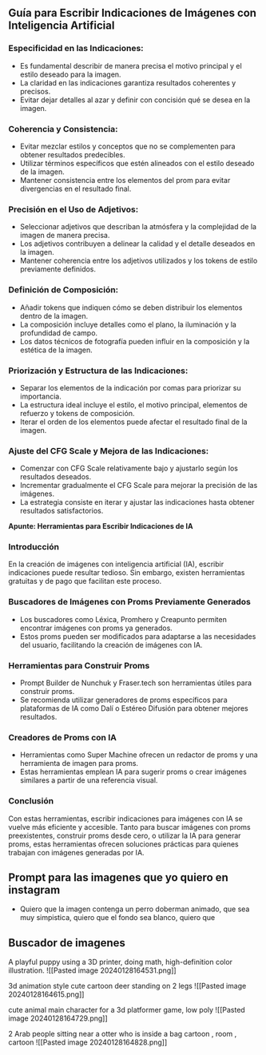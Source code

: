 ## Guía para Escribir Indicaciones de Imágenes con Inteligencia Artificial

### Especificidad en las Indicaciones:
- Es fundamental describir de manera precisa el motivo principal y el estilo deseado para la imagen.
- La claridad en las indicaciones garantiza resultados coherentes y precisos.
- Evitar dejar detalles al azar y definir con concisión qué se desea en la imagen.

### Coherencia y Consistencia:
- Evitar mezclar estilos y conceptos que no se complementen para obtener resultados predecibles.
- Utilizar términos específicos que estén alineados con el estilo deseado de la imagen.
- Mantener consistencia entre los elementos del prom para evitar divergencias en el resultado final.

### Precisión en el Uso de Adjetivos:
- Seleccionar adjetivos que describan la atmósfera y la complejidad de la imagen de manera precisa.
- Los adjetivos contribuyen a delinear la calidad y el detalle deseados en la imagen.
- Mantener coherencia entre los adjetivos utilizados y los tokens de estilo previamente definidos.

### Definición de Composición:
- Añadir tokens que indiquen cómo se deben distribuir los elementos dentro de la imagen.
- La composición incluye detalles como el plano, la iluminación y la profundidad de campo.
- Los datos técnicos de fotografía pueden influir en la composición y la estética de la imagen.

### Priorización y Estructura de las Indicaciones:
- Separar los elementos de la indicación por comas para priorizar su importancia.
- La estructura ideal incluye el estilo, el motivo principal, elementos de refuerzo y tokens de composición.
- Iterar el orden de los elementos puede afectar el resultado final de la imagen.

### Ajuste del CFG Scale y Mejora de las Indicaciones:
- Comenzar con CFG Scale relativamente bajo y ajustarlo según los resultados deseados.
- Incrementar gradualmente el CFG Scale para mejorar la precisión de las imágenes.
- La estrategia consiste en iterar y ajustar las indicaciones hasta obtener resultados satisfactorios.

**Apunte: Herramientas para Escribir Indicaciones de IA**

### Introducción
En la creación de imágenes con inteligencia artificial (IA), escribir indicaciones puede resultar tedioso. Sin embargo, existen herramientas gratuitas y de pago que facilitan este proceso.

### Buscadores de Imágenes con Proms Previamente Generados
- Los buscadores como Léxica, Promhero y Creapunto permiten encontrar imágenes con proms ya generados.
- Estos proms pueden ser modificados para adaptarse a las necesidades del usuario, facilitando la creación de imágenes con IA.

### Herramientas para Construir Proms
- Prompt Builder de Nunchuk y Fraser.tech son herramientas útiles para construir proms.
- Se recomienda utilizar generadores de proms específicos para plataformas de IA como Dalí o Estéreo Difusión para obtener mejores resultados.

### Creadores de Proms con IA
- Herramientas como Super Machine ofrecen un redactor de proms y una herramienta de imagen para proms.
- Estas herramientas emplean IA para sugerir proms o crear imágenes similares a partir de una referencia visual.

### Conclusión
Con estas herramientas, escribir indicaciones para imágenes con IA se vuelve más eficiente y accesible. Tanto para buscar imágenes con proms preexistentes, construir proms desde cero, o utilizar la IA para generar proms, estas herramientas ofrecen soluciones prácticas para quienes trabajan con imágenes generadas por IA.


## Prompt para las imagenes que yo quiero en instagram
- Quiero que la imagen contenga un perro doberman animado, que sea muy simpistica, quiero que el fondo sea blanco, quiero que 




## Buscador de imagenes
A playful puppy using a 3D printer, doing math, high-definition color illustration.
![[Pasted image 20240128164531.png]]


3d animation style cute cartoon deer standing on 2 legs
![[Pasted image 20240128164615.png]]


cute animal main character for a 3d platformer game, low poly
![[Pasted image 20240128164729.png]]


2 Arab people sitting near a otter who is inside a bag cartoon , room , cartoon
![[Pasted image 20240128164828.png]]